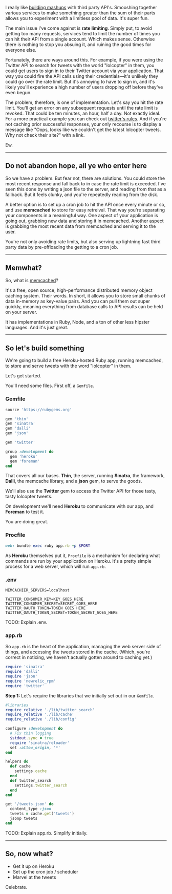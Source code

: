 I really like [building mashups][tweetflight] with third party API's. Smooshing together various services to make something greater than the sum of their parts allows you to experiment with a limitless pool of data. It's super fun.

The main issue I've come against is **rate limiting**. Simply put, to avoid getting too many requests, services tend to limit the number of times you can hit their API from a single account. Which makes sense. Otherwise there is nothing to stop you absuing it, and ruining the good times for everyone else.

Fortunately, there are ways around this. For example, if you were using the Twitter API to search for tweets with the world "lolcopter" in them, you could get users to sign in to their Twitter account via your application. That way you could fire the API calls using their credentials—it's unlikely they could go over the rate limit. But it's annoying to have to sign in, and it's likely you'll experience a high number of users dropping off before they've even begun.

The problem, therefore, is one of implementation. Let's say you hit the rate limit. You'll get an error on any subsequent requests until the rate limit is revoked. That could be ten minutes, an hour, half a day. Not exactly ideal. For a more practical example you can check out [twitter's rules][twitter-rate-limiting]. And if you're not caching prior successful responses, your only recourse is to display a message like "Oops, looks like we couldn't get the latest lolcopter tweets. Why not check their site?" with a link.

Ew.

---

## Do not abandon hope, all ye who enter here

So we have a problem. But fear not, there are solutions. You could store the most recent response and fall back to in case the rate limit is exceeded. I've seen this done by writing a json file to the server, and reading from that as a fallback. But it feels clunky, and you're repeatedly reading from the disk.

A better option is to set up a cron job to hit the API once every minute or so, and use **memcached** to store for easy retreival. That way you're separating your components in a meaningful way. One aspect of your application is going out, grabbing new data and storing it in memcached. Another aspect is grabbing the most recent data from memcached and serving it to the user.

You're not only avoiding rate limits, but also serving up lightning fast third party data by pre-offloading the getting to a cron job.

---

## Memwhat?

So, what is [memcached][memcached]?

It's a free, open source, high-performance distributed memory object caching system. Their words. In short, it allows you to store small chunks of data in-memory as key-value pairs. And you can pull them out super quickly, meaning everything from database calls to API results can be held on your server.

It has implementations in Ruby, Node, and a ton of other less hipster languages. And it's just great.

---

## So let's build something

We're going to build a free Heroku-hosted Ruby app, running memcached, to store and serve tweets with the word "lolcopter" in them.

Let's get started.

You'll need some files. First off, a `Gemfile`.

### Gemfile

```ruby
source 'https://rubygems.org'

gem 'thin'
gem 'sinatra'
gem 'dalli'
gem 'json'

gem 'twitter'

group :development do
  gem 'heroku'
  gem 'foreman'
end
```

That covers all our bases. **Thin**, the server, running **Sinatra**, the framework, **Dalli**, the memcache library, and a **json** gem, to serve the goods.

We'll also use the **Twitter** gem to access the Twitter API for those tasty, tasty lolcopter tweets.

On development we'll need **Heroku** to communicate with our app, and **Foreman** to test it.

You are doing great.

### Procfile

```ruby
web: bundle exec ruby app.rb -p $PORT
```

As **Heroku** themselves put it, `Procfile` is a mechanism for declaring what commands are run by your application on Heroku. It's a pretty simple process for a web server, which will run `app.rb`.

### .env

```
MEMCACHIER_SERVERS=localhost

TWITTER_CONSUMER_KEY=KEY_GOES_HERE
TWITTER_CONSUMER_SECRET=SECRET_GOES_HERE
TWITTER_OAUTH_TOKEN=TOKEN_GOES_HERE
TWITTER_OAUTH_TOKEN_SECRET=TOKEN_SECRET_GOES_HERE
```

TODO: Explain .env.

### app.rb

So `app.rb` is the heart of the application, managing the web server side of things, and accessing the tweets stored in the cache. (Which, you're correct in noticing, we haven't actually gotten around to caching yet.)

```ruby
require 'sinatra'
require 'dalli'
require 'json'
require 'newrelic_rpm'
require 'twitter'
```

**Step 1:** Let's require the libraries that we initially set out in our `Gemfile`.

```ruby
#libraries
require_relative './lib/twitter_search'
require_relative './lib/cache'
require_relative './lib/config'

configure :development do
  # Fix thin logging
  $stdout.sync = true
  require 'sinatra/reloader'
  set :allow_origin, '*'
end

helpers do
  def cache
    settings.cache
  end
  def twitter_search
    settings.twitter_search
  end
end

get '/tweets.json' do
  content_type :json
  tweets = cache.get('tweets')
  jsonp tweets
end
```

TODO: Explain app.rb. Simplify initially.

---

## So, now what?

- Get it up on Heroku
- Set up the cron job / scheduler
- Marvel at the tweets

Celebrate.

  [tweetflight]: http://tweetflight.wearebrightly.com
  [twitter-rate-limiting]: https://dev.twitter.com/rest/public/rate-limiting
  [memcached]: http://memcached.org/